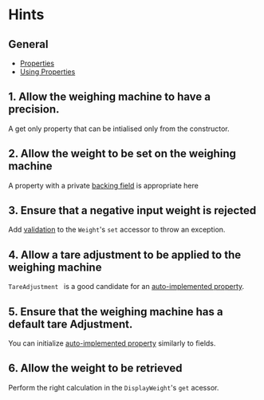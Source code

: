 # Hints

## General

- [Properties][docs.microsoft.com-properties]
- [Using Properties][docs.microsoft.com-using-properties]

## 1. Allow the weighing machine to have a precision.

A get only property that can be intialised only from the constructor.

## 2. Allow the weight to be set on the weighing machine

A property with a private [backing field][docs.microsoft.com-properties-with-backing-fields] is appropriate here

## 3. Ensure that a negative input weight is rejected

Add [validation][stackoverflow.com-validating-properties] to the `Weight`'s `set` accessor to throw an exception.

## 4. Allow a tare adjustment to be applied to the weighing machine

`TareAdjustment ` is a good candidate for an [auto-implemented property][docs.microsoft.com-auto-implemented-properties].

## 5. Ensure that the weighing machine has a default tare Adjustment.

You can initialize [auto-implemented property][docs.microsoft.com-auto-implemented-properties] similarly to fields.

## 6. Allow the weight to be retrieved

Perform the right calculation in the `DisplayWeight`'s `get` acessor.

[docs.microsoft.com-properties]: https://docs.microsoft.com/en-us/dotnet/csharp/programming-guide/classes-and-structs/properties
[docs.microsoft.com-using-properties]: https://docs.microsoft.com/en-us/dotnet/csharp/programming-guide/classes-and-structs/using-properties
[docs.microsoft.com-properties-with-backing-fields]: https://docs.microsoft.com/en-us/dotnet/csharp/programming-guide/classes-and-structs/properties#properties-with-backing-fields
[stackoverflow.com-validating-properties]: https://stackoverflow.com/questions/4946227/validating-properties-in-c-sharp
[docs.microsoft.com-auto-implemented-properties]: https://docs.microsoft.com/en-us/dotnet/csharp/programming-guide/classes-and-structs/auto-implemented-properties
[docs.microsoft.com-properties-and-restricted-access]: https://docs.microsoft.com/en-us/dotnet/csharp/programming-guide/classes-and-structs/restricting-accessor-accessibility
